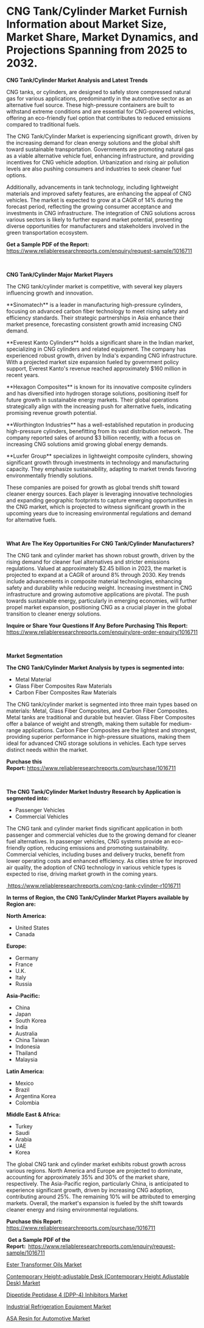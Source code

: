 <p><h1>CNG Tank/Cylinder Market Furnish Information about Market Size, Market Share, Market Dynamics, and Projections Spanning from 2025 to 2032.</h1></p><p><strong>CNG Tank/Cylinder Market Analysis and Latest Trends</strong></p>
<p><p>CNG tanks, or cylinders, are designed to safely store compressed natural gas for various applications, predominantly in the automotive sector as an alternative fuel source. These high-pressure containers are built to withstand extreme conditions and are essential for CNG-powered vehicles, offering an eco-friendly fuel option that contributes to reduced emissions compared to traditional fuels.</p><p>The CNG Tank/Cylinder Market is experiencing significant growth, driven by the increasing demand for clean energy solutions and the global shift toward sustainable transportation. Governments are promoting natural gas as a viable alternative vehicle fuel, enhancing infrastructure, and providing incentives for CNG vehicle adoption. Urbanization and rising air pollution levels are also pushing consumers and industries to seek cleaner fuel options. </p><p>Additionally, advancements in tank technology, including lightweight materials and improved safety features, are enhancing the appeal of CNG vehicles. The market is expected to grow at a CAGR of 14% during the forecast period, reflecting the growing consumer acceptance and investments in CNG infrastructure. The integration of CNG solutions across various sectors is likely to further expand market potential, presenting diverse opportunities for manufacturers and stakeholders involved in the green transportation ecosystem.</p></p>
<p><strong>Get a Sample PDF of the Report:&nbsp;</strong> <a href="https://www.reliableresearchreports.com/enquiry/request-sample/1016711?utm_campaign=33&utm_medium=2&utm_source=Github&utm_content=ia&utm_term=21032025&utm_id=cng-tankcylinder">https://www.reliableresearchreports.com/enquiry/request-sample/1016711</a></p>
<p>&nbsp;</p>
<p><strong>CNG Tank/Cylinder Major Market Players</strong></p>
<p><p>The CNG tank/cylinder market is competitive, with several key players influencing growth and innovation. </p><p>**Sinomatech** is a leader in manufacturing high-pressure cylinders, focusing on advanced carbon fiber technology to meet rising safety and efficiency standards. Their strategic partnerships in Asia enhance their market presence, forecasting consistent growth amid increasing CNG demand.</p><p>**Everest Kanto Cylinders** holds a significant share in the Indian market, specializing in CNG cylinders and related equipment. The company has experienced robust growth, driven by India's expanding CNG infrastructure. With a projected market size expansion fueled by government policy support, Everest Kanto's revenue reached approximately $160 million in recent years.</p><p>**Hexagon Composites** is known for its innovative composite cylinders and has diversified into hydrogen storage solutions, positioning itself for future growth in sustainable energy markets. Their global operations strategically align with the increasing push for alternative fuels, indicating promising revenue growth potential.</p><p>**Worthington Industries** has a well-established reputation in producing high-pressure cylinders, benefitting from its vast distribution network. The company reported sales of around $3 billion recently, with a focus on increasing CNG solutions amid growing global energy demands.</p><p>**Luxfer Group** specializes in lightweight composite cylinders, showing significant growth through investments in technology and manufacturing capacity. They emphasize sustainability, adapting to market trends favoring environmentally friendly solutions.</p><p>These companies are poised for growth as global trends shift toward cleaner energy sources. Each player is leveraging innovative technologies and expanding geographic footprints to capture emerging opportunities in the CNG market, which is projected to witness significant growth in the upcoming years due to increasing environmental regulations and demand for alternative fuels.</p></p>
<p>&nbsp;</p>
<p><strong>What Are The Key Opportunities For CNG Tank/Cylinder Manufacturers?</strong></p>
<p><p>The CNG tank and cylinder market has shown robust growth, driven by the rising demand for cleaner fuel alternatives and stricter emissions regulations. Valued at approximately $2.45 billion in 2023, the market is projected to expand at a CAGR of around 8% through 2030. Key trends include advancements in composite material technologies, enhancing safety and durability while reducing weight. Increasing investment in CNG infrastructure and growing automotive applications are pivotal. The push towards sustainable energy, particularly in emerging economies, will further propel market expansion, positioning CNG as a crucial player in the global transition to cleaner energy solutions.</p></p>
<p><strong>Inquire or Share Your Questions If Any Before Purchasing This Report:</strong> <a href="https://www.reliableresearchreports.com/enquiry/pre-order-enquiry/1016711?utm_campaign=33&utm_medium=2&utm_source=Github&utm_content=ia&utm_term=21032025&utm_id=cng-tankcylinder">https://www.reliableresearchreports.com/enquiry/pre-order-enquiry/1016711</a></p>
<p>&nbsp;</p>
<p><strong>Market Segmentation</strong></p>
<p><strong>The CNG Tank/Cylinder Market Analysis by types is segmented into:</strong></p>
<p><ul><li>Metal Material</li><li>Glass Fiber Composites Raw Materials</li><li>Carbon Fiber Composites Raw Materials</li></ul></p>
<p><p>The CNG tank/cylinder market is segmented into three main types based on materials: Metal, Glass Fiber Composites, and Carbon Fiber Composites. Metal tanks are traditional and durable but heavier. Glass Fiber Composites offer a balance of weight and strength, making them suitable for medium-range applications. Carbon Fiber Composites are the lightest and strongest, providing superior performance in high-pressure situations, making them ideal for advanced CNG storage solutions in vehicles. Each type serves distinct needs within the market.</p></p>
<p><strong>Purchase this Report:&nbsp;</strong><a href="https://www.reliableresearchreports.com/purchase/1016711?utm_campaign=33&utm_medium=2&utm_source=Github&utm_content=ia&utm_term=21032025&utm_id=cng-tankcylinder">https://www.reliableresearchreports.com/purchase/1016711</a></p>
<p>&nbsp;</p>
<p><strong>The CNG Tank/Cylinder Market Industry Research by Application is segmented into:</strong></p>
<p><ul><li>Passenger Vehicles</li><li>Commercial Vehicles</li></ul></p>
<p><p>The CNG tank and cylinder market finds significant application in both passenger and commercial vehicles due to the growing demand for cleaner fuel alternatives. In passenger vehicles, CNG systems provide an eco-friendly option, reducing emissions and promoting sustainability. Commercial vehicles, including buses and delivery trucks, benefit from lower operating costs and enhanced efficiency. As cities strive for improved air quality, the adoption of CNG technology in various vehicle types is expected to rise, driving market growth in the coming years.</p></p>
<p><a href="https://www.reliableresearchreports.com/cng-tank-cylinder-r1016711?utm_campaign=33&utm_medium=2&utm_source=Github&utm_content=ia&utm_term=21032025&utm_id=cng-tankcylinder">&nbsp;https://www.reliableresearchreports.com/cng-tank-cylinder-r1016711</a></p>
<p><strong>In terms of Region, the CNG Tank/Cylinder Market Players available by Region are:</strong></p>
<p>
    <p> <strong> North America: </strong>
        <ul>
            <li>United States</li>
            <li>Canada</li>
        </ul>
        </p> 
    <p> <strong> Europe: </strong>
        <ul>
            <li>Germany</li>
            <li>France</li>
            <li>U.K.</li>
            <li>Italy</li>
            <li>Russia</li>
        </ul>
        </p> 
    <p> <strong> Asia-Pacific: </strong>
        <ul>
            <li>China</li>
            <li>Japan</li>
            <li>South Korea</li>
            <li>India</li>
            <li>Australia</li>
            <li>China Taiwan</li>
            <li>Indonesia</li>
            <li>Thailand</li>
            <li>Malaysia</li>
        </ul>
        </p> 
    <p> <strong> Latin America: </strong>
        <ul>
            <li>Mexico</li>
            <li>Brazil</li>
            <li>Argentina Korea</li>
            <li>Colombia</li>
        </ul>
        </p> 
    <p> <strong> Middle East & Africa: </strong>
        <ul>
            <li>Turkey</li>
            <li>Saudi</li>
            <li>Arabia</li>
            <li>UAE</li>
            <li>Korea</li>
        </ul>
    </p>
    </p>
<p><p>The global CNG tank and cylinder market exhibits robust growth across various regions. North America and Europe are projected to dominate, accounting for approximately 35% and 30% of the market share, respectively. The Asia-Pacific region, particularly China, is anticipated to experience significant growth, driven by increasing CNG adoption, contributing around 25%. The remaining 10% will be attributed to emerging markets. Overall, the market's expansion is fueled by the shift towards cleaner energy and rising environmental regulations.</p></p>
<p><strong>Purchase this Report: </strong><a href="https://www.reliableresearchreports.com/purchase/1016711?utm_campaign=33&utm_medium=2&utm_source=Github&utm_content=ia&utm_term=21032025&utm_id=cng-tankcylinder">https://www.reliableresearchreports.com/purchase/1016711</a></p>
<p>&nbsp;<strong>Get a Sample PDF of the Report:&nbsp;&nbsp;</strong><a href="https://www.reliableresearchreports.com/enquiry/request-sample/1016711?utm_campaign=33&utm_medium=2&utm_source=Github&utm_content=ia&utm_term=21032025&utm_id=cng-tankcylinder">https://www.reliableresearchreports.com/enquiry/request-sample/1016711</a></p>
<p><strong></strong></p>
<p><p><a href="https://github.com/ritooesiaba/Market-Research-Report-List-1/blob/main/ester-transformer-oils-market.md?utm_campaign=33&utm_medium=2&utm_source=Github&utm_content=ia&utm_term=21032025&utm_id=cng-tankcylinder">Ester Transformer Oils Market</a></p><p><a href="https://github.com/lindaopodray/Market-Research-Report-List-1/blob/main/contemporary-height-adjustable-desk-contemporary-height-adjustable-desk-market.md?utm_campaign=33&utm_medium=2&utm_source=Github&utm_content=ia&utm_term=21032025&utm_id=cng-tankcylinder">Contemporary Height-adjustable Desk (Contemporary Height Adjustable Desk) Market</a></p><p><a href="https://github.com/elvutedipela/Market-Research-Report-List-1/blob/main/dipeptide-peptidase-4-dpp-4-inhibitors-market.md?utm_campaign=33&utm_medium=2&utm_source=Github&utm_content=ia&utm_term=21032025&utm_id=cng-tankcylinder">Dipeptide Peptidase 4 (DPP-4) Inhibitors Market</a></p><p><a href="https://github.com/antonioc6hal/Market-Research-Report-List-1/blob/main/industrial-refrigeration-equipment-market.md?utm_campaign=33&utm_medium=2&utm_source=Github&utm_content=ia&utm_term=21032025&utm_id=cng-tankcylinder">Industrial Refrigeration Equipment Market</a></p><p><a href="https://github.com/nkbaroga/Market-Research-Report-List-1/blob/main/asa-resin-for-automotive-market.md?utm_campaign=33&utm_medium=2&utm_source=Github&utm_content=ia&utm_term=21032025&utm_id=cng-tankcylinder">ASA Resin for Automotive Market</a></p></p>
